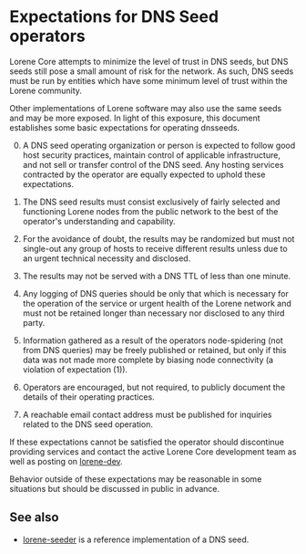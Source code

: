Expectations for DNS Seed operators
====================================

Lorene Core attempts to minimize the level of trust in DNS seeds,
but DNS seeds still pose a small amount of risk for the network.
As such, DNS seeds must be run by entities which have some minimum
level of trust within the Lorene community.

Other implementations of Lorene software may also use the same
seeds and may be more exposed. In light of this exposure, this
document establishes some basic expectations for operating dnsseeds.

0. A DNS seed operating organization or person is expected to follow good
host security practices, maintain control of applicable infrastructure,
and not sell or transfer control of the DNS seed. Any hosting services
contracted by the operator are equally expected to uphold these expectations.

1. The DNS seed results must consist exclusively of fairly selected and
functioning Lorene nodes from the public network to the best of the
operator's understanding and capability.

2. For the avoidance of doubt, the results may be randomized but must not
single-out any group of hosts to receive different results unless due to an
urgent technical necessity and disclosed.

3. The results may not be served with a DNS TTL of less than one minute.

4. Any logging of DNS queries should be only that which is necessary
for the operation of the service or urgent health of the Lorene
network and must not be retained longer than necessary nor disclosed
to any third party.

5. Information gathered as a result of the operators node-spidering
(not from DNS queries) may be freely published or retained, but only
if this data was not made more complete by biasing node connectivity
(a violation of expectation (1)).

6. Operators are encouraged, but not required, to publicly document the
details of their operating practices.

7. A reachable email contact address must be published for inquiries
related to the DNS seed operation.

If these expectations cannot be satisfied the operator should
discontinue providing services and contact the active Lorene
Core development team as well as posting on
[lorene-dev](https://groups.google.com/forum/#!forum/lorene-dev).

Behavior outside of these expectations may be reasonable in some
situations but should be discussed in public in advance.

See also
----------
- [lorene-seeder](https://github.com/pooler/lorene-seeder) is a reference implementation of a DNS seed.
